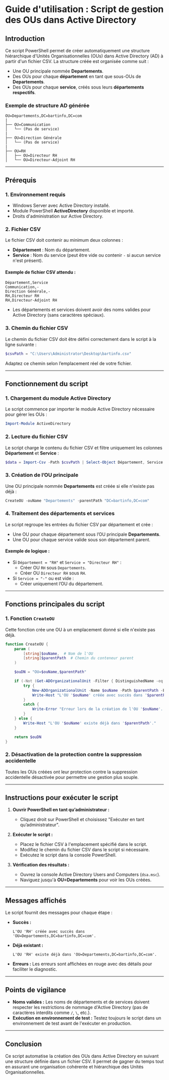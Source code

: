 # Guide d'utilisation : Script de gestion des OUs dans Active Directory

## Introduction
Ce script PowerShell permet de créer automatiquement une structure hiérarchique d'Unités Organisationnelles (OUs) dans Active Directory (AD) à partir d'un fichier CSV. La structure créée est organisée comme suit :

- Une OU principale nommée **Departements**.
- Des OUs pour chaque **département** en tant que sous-OUs de **Departements**.
- Des OUs pour chaque **service**, créés sous leurs **départements respectifs**.

### Exemple de structure AD générée
```
OU=Departements,DC=bartinfo,DC=com
|
├── OU=Communication
│   └── (Pas de service)
|
├── OU=Direction Générale
│   └── (Pas de service)
|
├── OU=RH
│   ├── OU=Directeur RH
│   └── OU=Directeur-Adjoint RH
```

---

## Prérequis
### 1. Environnement requis
- Windows Server avec Active Directory installé.
- Module PowerShell **ActiveDirectory** disponible et importé.
- Droits d'administration sur Active Directory.

### 2. Fichier CSV
Le fichier CSV doit contenir au minimum deux colonnes :
- **Département** : Nom du département.
- **Service** : Nom du service (peut être vide ou contenir `-` si aucun service n'est présent).

#### Exemple de fichier CSV attendu :
```csv
Département,Service
Communication,-
Direction Générale,-
RH,Directeur RH
RH,Directeur-Adjoint RH
```

- Les départements et services doivent avoir des noms valides pour Active Directory (sans caractères spéciaux).

### 3. Chemin du fichier CSV
Le chemin du fichier CSV doit être défini correctement dans le script à la ligne suivante :
```powershell
$csvPath = "C:\Users\Administrator\Desktop\bartinfo.csv"
```
Adaptez ce chemin selon l’emplacement réel de votre fichier.

---

## Fonctionnement du script

### 1. Chargement du module Active Directory
Le script commence par importer le module Active Directory nécessaire pour gérer les OUs :
```powershell
Import-Module ActiveDirectory
```

### 2. Lecture du fichier CSV
Le script charge le contenu du fichier CSV et filtre uniquement les colonnes **Département** et **Service** :
```powershell
$data = Import-Csv -Path $csvPath | Select-Object Département, Service
```

### 3. Création de l’OU principale
Une OU principale nommée **Departements** est créée si elle n'existe pas déjà :
```powershell
CreateOU -ouName "Departements" -parentPath "DC=bartinfo,DC=com"
```

### 4. Traitement des départements et services
Le script regroupe les entrées du fichier CSV par département et crée :
- Une OU pour chaque département sous l’OU principale **Departements**.
- Une OU pour chaque service valide sous son département parent.

#### Exemple de logique :
- Si `Département = "RH"` et `Service = "Directeur RH"` :
  - Créer OU `RH` sous `Departements`.
  - Créer OU `Directeur RH` sous `RH`.
- Si `Service = "-"` ou est vide :
  - Créer uniquement l’OU du département.

---

## Fonctions principales du script

### 1. Fonction `CreateOU`
Cette fonction crée une OU à un emplacement donné si elle n'existe pas déjà.
```powershell
function CreateOU {
    param (
        [string]$ouName,  # Nom de l'OU
        [string]$parentPath  # Chemin du conteneur parent
    )

    $ouDN = "OU=$ouName,$parentPath"

    if (-Not (Get-ADOrganizationalUnit -Filter { DistinguishedName -eq $ouDN } -ErrorAction SilentlyContinue)) {
        try {
            New-ADOrganizationalUnit -Name $ouName -Path $parentPath -ErrorAction Stop
            Write-Host "L'OU '$ouName' créée avec succès dans '$parentPath'."
        }
        catch {
            Write-Error "Erreur lors de la création de l'OU '$ouName'. Détails : $_"
        }
    } else {
        Write-Host "L'OU '$ouName' existe déjà dans '$parentPath'."
    }

    return $ouDN
}
```

### 2. Désactivation de la protection contre la suppression accidentelle
Toutes les OUs créées ont leur protection contre la suppression accidentelle désactivée pour permettre une gestion plus souple.

---

## Instructions pour exécuter le script

1. **Ouvrir PowerShell en tant qu’administrateur :**
   - Cliquez droit sur PowerShell et choisissez "Exécuter en tant qu’administrateur".

2. **Exécuter le script :**
   - Placez le fichier CSV à l'emplacement spécifié dans le script.
   - Modifiez le chemin du fichier CSV dans le script si nécessaire.
   - Exécutez le script dans la console PowerShell.

3. **Vérification des résultats :**
   - Ouvrez la console Active Directory Users and Computers (`dsa.msc`).
   - Naviguez jusqu'à **OU=Departements** pour voir les OUs créées.

---

## Messages affichés
Le script fournit des messages pour chaque étape :
- **Succès :**
  ```
  L'OU 'RH' créée avec succès dans 'OU=Departements,DC=bartinfo,DC=com'.
  ```
- **Déjà existant :**
  ```
  L'OU 'RH' existe déjà dans 'OU=Departements,DC=bartinfo,DC=com'.
  ```
- **Erreurs :**
  Les erreurs sont affichées en rouge avec des détails pour faciliter le diagnostic.

---

## Points de vigilance
- **Noms valides :** Les noms de départements et de services doivent respecter les restrictions de nommage d'Active Directory (pas de caractères interdits comme `/`, `\`, etc.).
- **Exécution en environnement de test :** Testez toujours le script dans un environnement de test avant de l'exécuter en production.

---

## Conclusion
Ce script automatise la création des OUs dans Active Directory en suivant une structure définie dans un fichier CSV. Il permet de gagner du temps tout en assurant une organisation cohérente et hiérarchique des Unités Organisationnelles.

